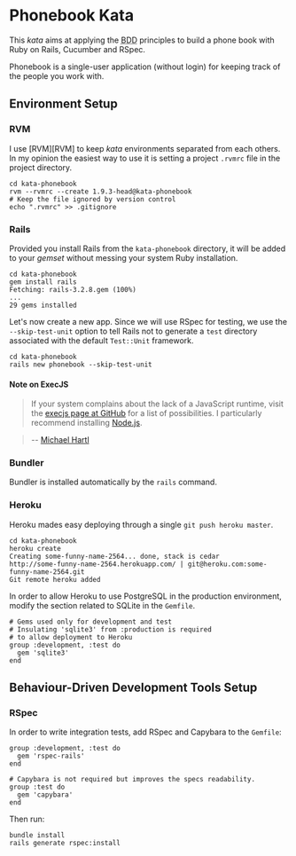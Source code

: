 Phonebook Kata
==============

This _kata_ aims at applying the <abbr title="Behaviour-Driven Development">BDD</abbr> principles to build a phone book with Ruby on Rails, Cucumber and RSpec.

Phonebook is a single-user application (without login) for keeping track of the people you work with.

Environment Setup
-----------------

### RVM

I use [RVM][RVM] to keep _kata_ environments separated from each others. In my opinion the easiest way to use it is setting a project `.rvmrc` file in the project directory.

    cd kata-phonebook
    rvm --rvmrc --create 1.9.3-head@kata-phonebook
    # Keep the file ignored by version control
    echo ".rvmrc" >> .gitignore

### Rails

Provided you install Rails from the `kata-phonebook` directory, it will be added to your _gemset_ without messing your system Ruby installation.

    cd kata-phonebook
    gem install rails
    Fetching: rails-3.2.8.gem (100%)
    ...
    29 gems installed

Let's now create a new app. Since we will use RSpec for testing, we use the `--skip-test-unit` option to tell Rails not to generate a `test` directory associated with the default `Test::Unit` framework.

    cd kata-phonebook
    rails new phonebook --skip-test-unit

#### Note on ExecJS

>If your system complains about the lack of a JavaScript runtime, visit the [execjs page at GitHub][execjs] for a list of possibilities. I particularly recommend installing [Node.js][node.js].

> -- [Michael Hartl][RoR Tutorial]

  [execjs]: https://github.com/sstephenson/execjs
  [node.js]: http://nodejs.org/
  [RoR Tutorial]: http://ruby.railstutorial.org/chapters/static-pages

### Bundler

Bundler is installed automatically by the `rails` command.

### Heroku

Heroku mades easy deploying through a single `git push heroku master`.

    cd kata-phonebook
    heroku create
    Creating some-funny-name-2564... done, stack is cedar
    http://some-funny-name-2564.herokuapp.com/ | git@heroku.com:some-funny-name-2564.git
    Git remote heroku added

In order to allow Heroku to use PostgreSQL in the production environment, modify the section related to SQLite in the `Gemfile`.

    # Gems used only for development and test
    # Insulating 'sqlite3' from :production is required
    # to allow deployment to Heroku
    group :development, :test do
      gem 'sqlite3'
    end

Behaviour-Driven Development Tools Setup
----------------------------------------

### RSpec

In order to write integration tests, add RSpec and Capybara to the `Gemfile`:

    group :development, :test do
      gem 'rspec-rails'
    end

    # Capybara is not required but improves the specs readability.
    group :test do
      gem 'capybara'
    end

Then run:

    bundle install
    rails generate rspec:install